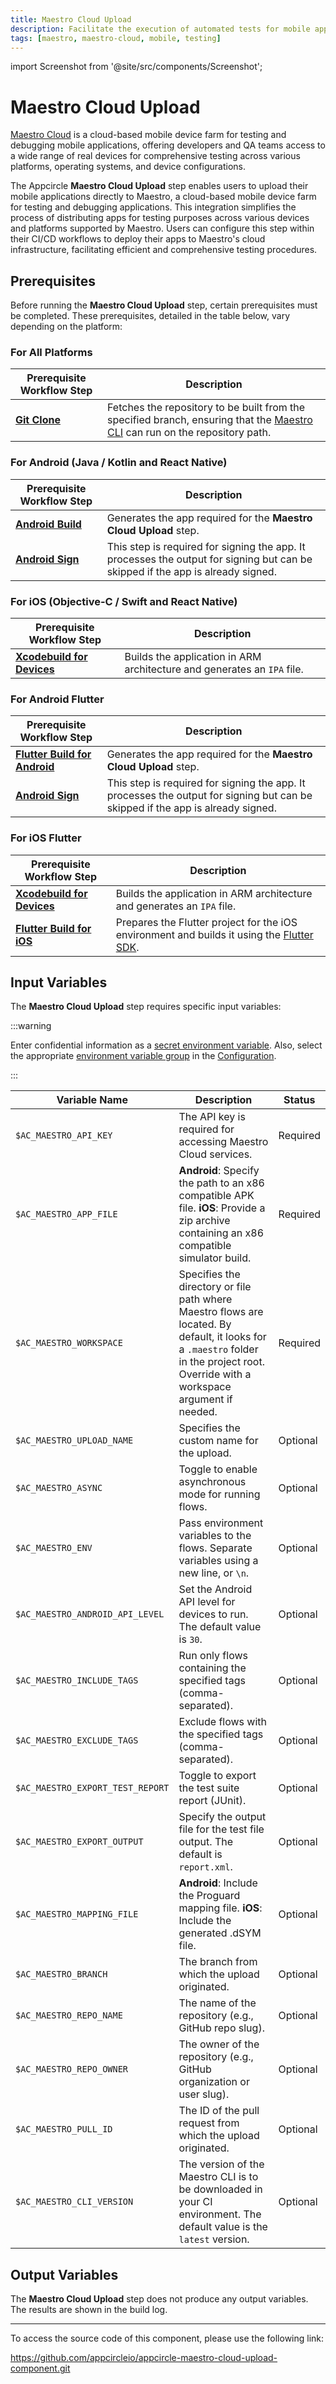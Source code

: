 ```yaml
---
title: Maestro Cloud Upload
description: Facilitate the execution of automated tests for mobile applications directly within Appcircle using Maestro Cloud Upload.
tags: [maestro, maestro-cloud, mobile, testing]
---
```


import Screenshot from '@site/src/components/Screenshot';

# Maestro Cloud Upload

[Maestro Cloud](https://cloud.mobile.dev) is a cloud-based mobile device farm for testing and debugging mobile applications, offering developers and QA teams access to a wide range of real devices for comprehensive testing across various platforms, operating systems, and device configurations.

The Appcircle **Maestro Cloud Upload** step enables users to upload their mobile applications directly to Maestro, a cloud-based mobile device farm for testing and debugging applications. This integration simplifies the process of distributing apps for testing purposes across various devices and platforms supported by Maestro. Users can configure this step within their CI/CD workflows to deploy their apps to Maestro's cloud infrastructure, facilitating efficient and comprehensive testing procedures.

## Prerequisites

Before running the **Maestro Cloud Upload** step, certain prerequisites must be completed. These prerequisites, detailed in the table below, vary depending on the platform:

### For All Platforms

| Prerequisite Workflow Step | Description                                                                                   |
| -------------------------- | --------------------------------------------------------------------------------------------- |
| [**Git Clone**](/workflows/common-workflow-steps/#git-clone) | Fetches the repository to be built from the specified branch, ensuring that the [Maestro CLI](https://maestro.mobile.dev/getting-started/installing-maestro) can run on the repository path. |

### For Android (Java / Kotlin and React Native) 

| Prerequisite Workflow Step        | Description                                                                                              |
| --------------------------------- | -------------------------------------------------------------------------------------------------------- |
| [**Android Build**](/workflows/android-specific-workflow-steps/android-build) | Generates the app required for the **Maestro Cloud Upload** step. |
| [**Android Sign**](/workflows/android-specific-workflow-steps/android-sign)   | This step is required for signing the app. It processes the output for signing but can be skipped if the app is already signed. |

<Screenshot url='https://cdn.appcircle.io/docs/assets/common-workflow-components-maestro-cloud-upload_1.png'/>

### For iOS (Objective-C / Swift and React Native) 

| Prerequisite Workflow Step        | Description                                                                                              |
| --------------------------------- | -------------------------------------------------------------------------------------------------------- |
| [**Xcodebuild for Devices**](/workflows/ios-specific-workflow-steps#xcodebuild-for-devices-archive--export) | Builds the application in ARM architecture and generates an `IPA` file. |

<Screenshot url='https://cdn.appcircle.io/docs/assets/common-workflow-components-maestro-cloud-upload_2.png'/>

### For Android Flutter 

| Prerequisite Workflow Step        | Description                                                                                              |
| --------------------------------- | -------------------------------------------------------------------------------------------------------- |
| [**Flutter Build for Android**](/workflows/flutter-specific-workflow-steps#flutter-build-for-android) | Generates the app required for the **Maestro Cloud Upload** step.                                                                           |
| [**Android Sign**](/workflows/android-specific-workflow-steps/android-sign)   | This step is required for signing the app. It processes the output for signing but can be skipped if the app is already signed. |

<Screenshot url='https://cdn.appcircle.io/docs/assets/common-workflow-components-maestro-cloud-upload_3.png'/>

### For iOS Flutter

| Prerequisite Workflow Step        | Description                                                                                              |
| --------------------------------- | -------------------------------------------------------------------------------------------------------- |
| [**Xcodebuild for Devices**](/workflows/ios-specific-workflow-steps#xcodebuild-for-devices-archive--export) | Builds the application in ARM architecture and generates an `IPA` file. |
| [**Flutter Build for iOS**](/workflows/flutter-specific-workflow-steps#flutter-build-for-ios) | Prepares the Flutter project for the iOS environment and builds it using the [Flutter SDK](https://github.com/flutter/flutter). |

<Screenshot url='https://cdn.appcircle.io/docs/assets/common-workflow-components-maestro-cloud-upload_4.png'/>

## Input Variables

The **Maestro Cloud Upload** step requires specific input variables:

<Screenshot url='https://cdn.appcircle.io/docs/assets/common-workflow-components-maestro-cloud-upload_5.png'/>

:::warning

Enter confidential information as a [secret environment variable](/environment-variables/managing-variables#adding-key-and-text-based-value-pairs). Also, select the appropriate [environment variable group](/environment-variables/managing-variables#using-environment-variable-groups-in-builds) in the [Configuration](/build/build-process-management/build-profile-configuration/).

:::

| Variable Name                 | Description                                                                                             | Status    |
|-------------------------------|---------------------------------------------------------------------------------------------------------|-----------|
| `$AC_MAESTRO_API_KEY`         | The API key is required for accessing Maestro Cloud services.                                              | Required  |
| `$AC_MAESTRO_APP_FILE`        | **Android**: Specify the path to an x86 compatible APK file. **iOS**: Provide a zip archive containing an x86 compatible simulator build.   | Required  |
| `$AC_MAESTRO_WORKSPACE`       | Specifies the directory or file path where Maestro flows are located. By default, it looks for a `.maestro` folder in the project root. Override with a workspace argument if needed.  | Required  |
| `$AC_MAESTRO_UPLOAD_NAME`     | Specifies the custom name for the upload.                                                               | Optional  |
| `$AC_MAESTRO_ASYNC`           | Toggle to enable asynchronous mode for running flows.                                                   | Optional  |
| `$AC_MAESTRO_ENV`             | Pass environment variables to the flows. Separate variables using a new line, or `\n`.                   | Optional  |
| `$AC_MAESTRO_ANDROID_API_LEVEL` | Set the Android API level for devices to run. The default value is `30`.                              | Optional  |
| `$AC_MAESTRO_INCLUDE_TAGS`    | Run only flows containing the specified tags (comma-separated).                                         | Optional  |
| `$AC_MAESTRO_EXCLUDE_TAGS`    | Exclude flows with the specified tags (comma-separated).                                                | Optional  |
| `$AC_MAESTRO_EXPORT_TEST_REPORT` | Toggle to export the test suite report (JUnit).                                                      | Optional  |
| `$AC_MAESTRO_EXPORT_OUTPUT`   | Specify the output file for the test file output. The default is `report.xml`.                              | Optional  |
| `$AC_MAESTRO_MAPPING_FILE`    | **Android**: Include the Proguard mapping file. **iOS**: Include the generated .dSYM file.              | Optional  |
| `$AC_MAESTRO_BRANCH`          | The branch from which the upload originated.                                                            | Optional  |
| `$AC_MAESTRO_REPO_NAME`       | The name of the repository (e.g., GitHub repo slug).                                                     | Optional  |
| `$AC_MAESTRO_REPO_OWNER`      | The owner of the repository (e.g., GitHub organization or user slug).                                    | Optional  |
| `$AC_MAESTRO_PULL_ID`         | The ID of the pull request from which the upload originated.                                            | Optional  |
| `$AC_MAESTRO_CLI_VERSION`     | The version of the Maestro CLI is to be downloaded in your CI environment. The default value is the `latest` version.  | Optional  |

## Output Variables

The **Maestro Cloud Upload** step does not produce any output variables. The results are shown in the build log.

---

To access the source code of this component, please use the following link:

https://github.com/appcircleio/appcircle-maestro-cloud-upload-component.git